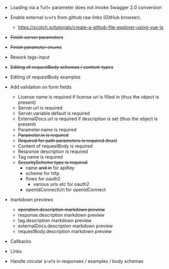 * Loading via a ?url= parameter does not invoke Swagger 2.0 conversion

* Enable external `$ref`s from github raw links (GitHub browser).
  * https://scotch.io/tutorials/create-a-github-file-explorer-using-vue-js

* ~~Finish server parameters~~
* ~~Finish parameter enums~~
* Rework tags-input
* ~~Editing of requestBody schemas / content-types~~
* Editing of requestBody examples
* Add validation on form fields
  * License name is required if license url is filled in (thus the object is present)
  * Server.url is required
  * Server.variable.default is required
  * ExternalDocs.url is required if description is set (thus the object is present)
  * Parameter.name is required
  * ~~Parameter.in is required~~
  * ~~Required for path parameters is required (true)~~
  * Content of requestBody is required
  * Response description is required
  * Tag name is required
  * ~~SecurityScheme type is required~~
    * name ~~and in~~ for apiKey
    * scheme for http
    * flows for oauth2
      * various urls etc for oauth2
    * openIdConnectUrl for openIdConnect
* markdown previews
  * ~~operation.description markdown preview~~
  * response.description markdown preview
  * tag.description markdown preview
  * externalDocs.description markdown preview
  * requestBody.description markdown preview
* Callbacks
* Links
* Handle circular `$ref`s in responses / examples / body schemas
